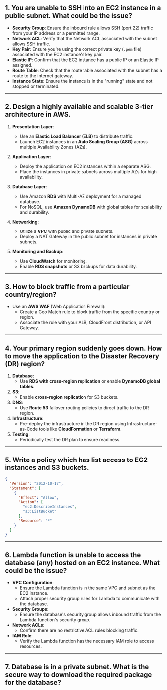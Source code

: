 ## 1. You are unable to SSH into an EC2 instance in a public subnet. What could be the issue?

- **Security Group**: Ensure the inbound rule allows SSH (port 22) traffic from your IP address or a permitted range.
- **Network ACL**: Verify that the Network ACL associated with the subnet allows SSH traffic.
- **Key Pair**: Ensure you're using the correct private key (`.pem` file) associated with the EC2 instance's key pair.
- **Elastic IP**: Confirm that the EC2 instance has a public IP or an Elastic IP assigned.
- **Route Table**: Check that the route table associated with the subnet has a route to the internet gateway.
- **Instance State**: Ensure the instance is in the "running" state and not stopped or terminated.

---

## 2. Design a highly available and scalable 3-tier architecture in AWS.

1. **Presentation Layer**:
   - Use an **Elastic Load Balancer (ELB)** to distribute traffic.
   - Launch EC2 instances in an **Auto Scaling Group (ASG)** across multiple Availability Zones (AZs).

2. **Application Layer**:
   - Deploy the application on EC2 instances within a separate ASG.
   - Place the instances in private subnets across multiple AZs for high availability.

3. **Database Layer**:
   - Use Amazon **RDS** with Multi-AZ deployment for a managed database.
   - For NoSQL, use **Amazon DynamoDB** with global tables for scalability and durability.

4. **Networking**:
   - Utilize a **VPC** with public and private subnets.
   - Deploy a NAT Gateway in the public subnet for instances in private subnets.

5. **Monitoring and Backup**:
   - Use **CloudWatch** for monitoring.
   - Enable **RDS snapshots** or S3 backups for data durability.

---

## 3. How to block traffic from a particular country/region?

- Use an **AWS WAF** (Web Application Firewall):
  - Create a Geo Match rule to block traffic from the specific country or region.
  - Associate the rule with your ALB, CloudFront distribution, or API Gateway.

---

## 4. Your primary region suddenly goes down. How to move the application to the Disaster Recovery (DR) region?

1. **Database**:
   - Use **RDS with cross-region replication** or enable **DynamoDB global tables**.
2. **S3**:
   - Enable **cross-region replication** for S3 buckets.
3. **DNS**:
   - Use **Route 53** failover routing policies to direct traffic to the DR region.
4. **Infrastructure**:
   - Pre-deploy the infrastructure in the DR region using Infrastructure-as-Code tools like **CloudFormation** or **Terraform**.
5. **Testing**:
   - Periodically test the DR plan to ensure readiness.

---

## 5. Write a policy which has list access to EC2 instances and S3 buckets.

```json
{
  "Version": "2012-10-17",
  "Statement": [
    {
      "Effect": "Allow",
      "Action": [
        "ec2:DescribeInstances",
        "s3:ListBucket"
      ],
      "Resource": "*"
    }
  ]
}
```

---

## 6. Lambda function is unable to access the database (any) hosted on an EC2 instance. What could be the issue?

- **VPC Configuration**:
  - Ensure the Lambda function is in the same VPC and subnet as the EC2 instance.
  - Attach proper security group rules for Lambda to communicate with the database.
- **Security Groups**:
  - Ensure the database's security group allows inbound traffic from the Lambda function's security group.
- **Network ACLs**:
  - Confirm there are no restrictive ACL rules blocking traffic.
- **IAM Role**:
  - Verify the Lambda function has the necessary IAM role to access resources.

---

## 7. Database is in a private subnet. What is the secure way to download the required package for the database?

```
